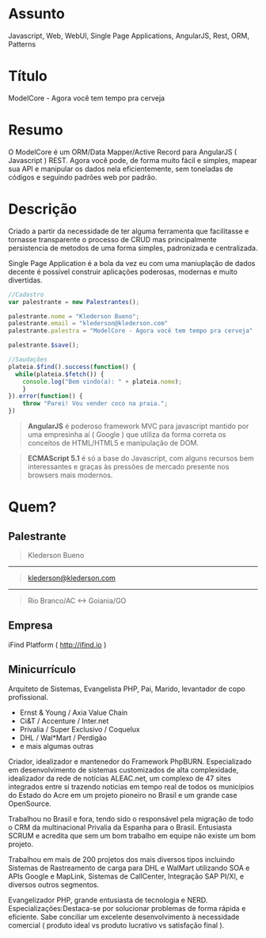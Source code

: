 # Assunto
Javascript, Web, WebUI, Single Page Applications, AngularJS, Rest, ORM, Patterns

# Título
ModelCore - Agora você tem tempo pra cerveja

# Resumo
O ModelCore é um ORM/Data Mapper/Active Record para AngularJS ( Javascript ) REST.
Agora você pode, de forma muito fácil e simples, mapear sua API e manipular os dados nela eficientemente, sem toneladas de códigos e seguindo padrões web por padrão.

# Descrição
Criado a partir da necessidade de ter alguma ferramenta que facilitasse e tornasse transparente o processo de CRUD mas principalmente persistencia de metodos de uma forma simples, padronizada e centralizada.

Single Page Application é a bola da vez eu com uma maniuplação de dados decente é possível construir aplicações poderosas, modernas e muito divertidas.

```javascript
//Cadastro
var palestrante = new Palestrantes();

palestrante.nome = "Klederson Bueno";
palestrante.email = "klederson@klederson.com"
palestrante.palestra = "ModelCore - Agora você tem tempo pra cerveja"

palestrante.$save();

//Saudações
plateia.$find().success(function() {
  while(plateia.$fetch()) {
    console.log("Bem vindo(a): " + plateia.nome);
	}
}).error(function() {
	throw "Parei! Vou vender coco na praia.";
})
```

> **AngularJS** é poderoso framework MVC para javascript mantido por uma empresinha aí ( Google ) que utiliza da forma correta os conceitos de HTML/HTML5 e manipulação de DOM.

> **ECMAScript 5.1** é só a base do Javascript, com alguns recursos bem interessantes e graças às pressões de mercado presente nos browsers mais modernos.

# Quem?

## Palestrante

> Klederson Bueno
---
> klederson@klederson.com
---
> Rio Branco/AC <-> Goiania/GO

## Empresa

iFind Platform ( http://ifind.io )

## Minicurrículo
Arquiteto de Sistemas, Evangelista PHP, Pai, Marido, levantador de copo profissional.

* Ernst & Young / Axia Value Chain
* Ci&T / Accenture / Inter.net
* Privalia / Super Exclusivo / Coquelux
* DHL / Wal*Mart / Perdigão
* e mais algumas outras

Criador, idealizador e mantenedor do Framework PhpBURN. Especializado em desenvolvimento de sistemas customizados de alta complexidade, idealizador da rede de notícias ALEAC.net, um complexo de 47 sites integrados entre si trazendo noticias em tempo real de todos os municípios do Estado do Acre em um projeto pioneiro no Brasil e um grande case OpenSource.

Trabalhou no Brasil e fora, tendo sido o responsável pela migração de todo o CRM da multinacional Privalia da Espanha para o Brasil. Entusiasta SCRUM e acredita que sem um bom trabalho em equipe não existe um bom projeto.

Trabalhou em mais de 200 projetos dos mais diversos tipos incluindo Sistemas de Rastreamento de carga para DHL e WalMart utilizando SOA e APIs Google e MapLink, Sistemas de CallCenter, Integração SAP PI/XI, e diversos outros segmentos.

Evangelizador PHP, grande entusiasta de tecnologia e NERD.
Especializações:Destaca-se por solucionar problemas de forma rápida e eficiente. Sabe conciliar um excelente desenvolvimento à necessidade comercial ( produto ideal vs produto lucrativo vs satisfação final ).
